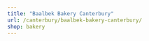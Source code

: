```yaml
---
title: "Baalbek Bakery Canterbury"
url: /canterbury/baalbek-bakery-canterbury/
shop: bakery
---
```

